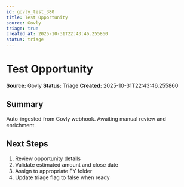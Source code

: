 ```yaml
---
id: govly_test_380
title: Test Opportunity
source: Govly
triage: true
created_at: 2025-10-31T22:43:46.255860
status: triage
---
```


# Test Opportunity

**Source:** Govly
**Status:** Triage
**Created:** 2025-10-31T22:43:46.255860

## Summary

Auto-ingested from Govly webhook. Awaiting manual review and enrichment.

## Next Steps

1. Review opportunity details
2. Validate estimated amount and close date
3. Assign to appropriate FY folder
4. Update triage flag to false when ready
